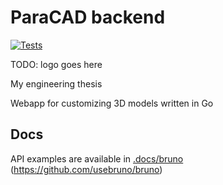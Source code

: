 # ParaCAD backend

[![Tests](https://github.com/ParaCAD/ParaCAD-backend/actions/workflows/tests.yml/badge.svg?branch=master&event=push)](https://github.com/ParaCAD/ParaCAD-backend/actions/workflows/tests.yml)

TODO: logo goes here

My engineering thesis

Webapp for customizing 3D models written in Go

## Docs

API examples are available in [.docs/bruno](.docs/bruno) (https://github.com/usebruno/bruno)